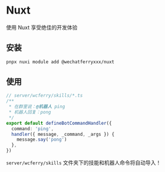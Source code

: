 # Nuxt

使用 Nuxt 享受绝佳的开发体验

## 安装

```bash
pnpx nuxi module add @wechatferryxxx/nuxt
```

## 使用

```ts
// server/wcferry/skills/*.ts
/**
 * 在群里说：@机器人 ping
 * 机器人回复：pong
 */
export default defineBotCommandHandler({
  command: 'ping',
  handler({ message, _command, _args }) {
    message.say('pong')
  },
})
```

`server/wcferry/skills` 文件夹下的技能和机器人命令将自动导入！
